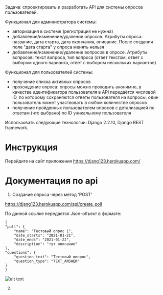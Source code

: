 Задача: спроектировать и разработать API для системы опросов пользователей.

Функционал для администратора системы:

- авторизация в системе (регистрация не нужна)
- добавление/изменение/удаление опросов. Атрибуты опроса: название, дата старта, дата окончания, описание. После создания поле "дата старта" у опроса менять нельзя
- добавление/изменение/удаление вопросов в опросе. Атрибуты вопросов: текст вопроса, тип вопроса (ответ текстом, ответ с выбором одного варианта, ответ с выбором нескольких вариантов)

Функционал для пользователей системы:

- получение списка активных опросов
- прохождение опроса: опросы можно проходить анонимно, в качестве идентификатора пользователя в API передаётся числовой ID, по которому сохраняются ответы пользователя на вопросы; один пользователь может участвовать в любом количестве опросов
- получение пройденных пользователем опросов с детализацией по ответам (что выбрано) по ID уникальному пользователя

Использовать следующие технологии: Django 2.2.10, Django REST framework.

# Инструкция
Перейдите на сайт приложения https://djang123.herokuapp.com/

# Документация по api

1. Создание опроса через метод 'POST'

https://djang123.herokuapp.com/api/create_poll

По данной ссылке передается Json-объект в формате:

    {
    "poll": {
        "name": "Тестовый опрос 1",
        "date_starts": "2021-01-21",
        "date_ends": "2021-01-22",
        "description": "тут описание"
    },
    "questions": {
        "question_text": "Тестовый вопрос",
        "question_type": "TEXT_ANSWER"
    }
    }

![alt text](https://ibb.co/F73MXBW)
    
2. 


